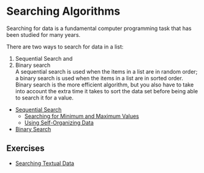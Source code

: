 # Searching Algorithms

Searching for data is a fundamental computer programming task that has been studied for many years.

There are two ways to search for data in a list:
  1. Sequential Search and
  2. Binary search  
A sequential search is used when the items in a list are in random order; a binary search is used when the items in a list are in sorted order. Binary search is the more efficient algorithm, but you also have to take into account the extra time it takes to sort the data set before being able to search it for a value.

* [Sequential Search](01_Sequential_Search)
    * [Searching for Minimum and Maximum Values](01_Sequential_Search/01_MINIMUM_AND_MAXIMUM)
    * [Using Self-Organizing Data](01_Sequential_Search/02_Using_self-organizing_Data)
* [Binary Search](02_Binary_Search)

## Exercises

* [Searching Textual Data](03_Exercises/01_Searching_Textual_Data)
